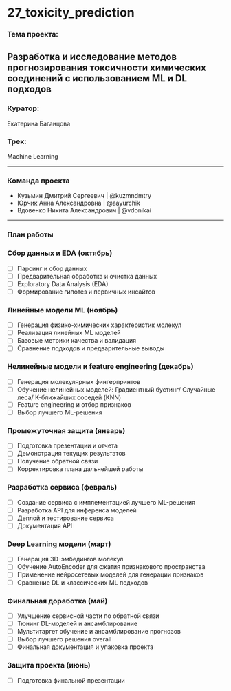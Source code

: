# 27_toxicity_prediction

### **Тема проекта:**
Разработка и исследование методов прогнозирования токсичности химических соединений с использованием ML и DL подходов
---
### **Куратор:** 
Екатерина Баганцова  

### **Трек:**
Machine Learning

---

### Команда проекта

- Кузьмин Дмитрий Сергеевич |	@kuzmndmtry
- Юрчик Анна Александровна	| @aayurchik
- Вдовенко Никита Александрович	| @vdonikai
  
---

### План работы

### Сбор данных и EDA (октябрь)
- [ ] Парсинг и сбор данных
- [ ] Предварительная обработка и очистка данных
- [ ] Exploratory Data Analysis (EDA)
- [ ] Формирование гипотез и первичных инсайтов

### Линейные модели ML (ноябрь)
- [ ] Генерация физико-химических характеристик молекул
- [ ] Реализация линейных ML моделей
- [ ] Базовые метрики качества и валидация
- [ ] Сравнение подходов и предварительные выводы

### Нелинейные модели и feature engineering (декабрь)
- [ ] Генерация молекулярных фингерпринтов
- [ ] Обучение нелинейных моделей: Градиентный бустинг/ Случайные леса/ K-ближайших соседей (KNN)
- [ ] Feature engineering и отбор признаков
- [ ] Выбор лучшего ML-решения

### Промежуточная защита (январь)
- [ ] Подготовка презентации и отчета
- [ ] Демонстрация текущих результатов
- [ ] Получение обратной связи
- [ ] Корректировка плана дальнейшей работы

### Разработка сервиса (февраль)
- [ ] Создание сервиса с имплементацией лучшего ML-решения
- [ ] Разработка API для инференса моделей
- [ ] Деплой и тестирование сервиса
- [ ] Документация API

### Deep Learning модели (март)
- [ ] Генерация 3D-эмбедингов молекул
- [ ] Обучение AutoEncoder для сжатия признакового пространства
- [ ] Применение нейросетевых моделей для генерации признаков
- [ ] Сравнение DL и классических ML подходов

### Финальная доработка (май)
- [ ] Улучшение сервисной части по обратной связи
- [ ] Тюнинг DL-моделей и ансамблирование
- [ ] Мультитаргет обучение и ансамблирование прогнозов
- [ ] Выбор лучшего решения overall
- [ ] Финальная документация и упаковка проекта

### Защита проекта (июнь)
- [ ] Подготовка финальной презентации
